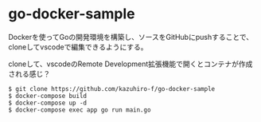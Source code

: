 # go-docker-sample

Dockerを使ってGoの開発環境を構築し、ソースをGitHubにpushすることで、cloneしてvscodeで編集できるようにする。

cloneして、vscodeのRemote Development拡張機能で開くとコンテナが作成される感じ？

```
$ git clone https://github.com/kazuhiro-f/go-docker-sample
$ docker-compose build
$ docker-compose up -d
$ docker-compose exec app go run main.go
```
